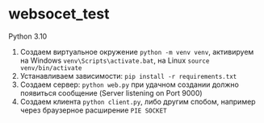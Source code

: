 # websocet_test

Python 3.10
1. Создаем виртуальное окружение `python -m venv venv`, активируем на Windows `venv\Scripts\activate.bat`, на Linux `source venv/bin/activate`
2. Устанавливаем зависимости: `pip install -r requirements.txt` 
3. Создаем сервер: `python web.py` при удачном создании должно появиться сообщение (Server listening on Port 9000)
4. Создаем клиента `python client.py`, либо другим спобом, например через браузерное расширение  `PIE SOCKET`
